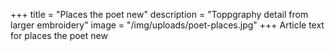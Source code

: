 +++
title = "Places the poet new"
description = "Toppgraphy detail from larger embroidery"
image = "/img/uploads/poet-places.jpg"
+++
Article text for places the poet new
